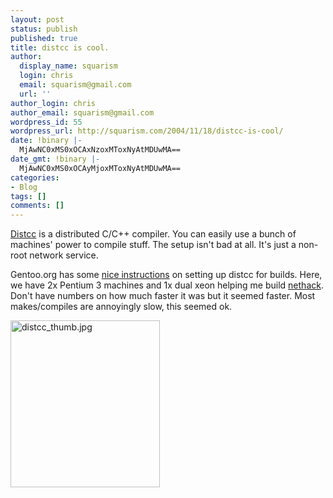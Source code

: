 ```yaml
---
layout: post
status: publish
published: true
title: distcc is cool.
author:
  display_name: squarism
  login: chris
  email: squarism@gmail.com
  url: ''
author_login: chris
author_email: squarism@gmail.com
wordpress_id: 55
wordpress_url: http://squarism.com/2004/11/18/distcc-is-cool/
date: !binary |-
  MjAwNC0xMS0xOCAxNzoxMToxNyAtMDUwMA==
date_gmt: !binary |-
  MjAwNC0xMS0xOCAyMjoxMToxNyAtMDUwMA==
categories:
- Blog
tags: []
comments: []
---
```

<p><a href="http://distcc.samba.org/">Distcc</a> is a distributed C/C++ compiler.  You can easily use a bunch of machines' power to compile stuff.  The setup isn't bad at all.  It's just a non-root network service.</p>
<p>Gentoo.org has some <a href="http://www.gentoo.org/doc/en/distcc.xml">nice instructions</a> on setting up distcc for builds.  Here, we have 2x Pentium 3 machines and 1x dual xeon helping me build <a href="http://www.nethack.org/">nethack</a>.  Don't have numbers on how much faster it was but it seemed faster.  Most makes/compiles are annoyingly slow, this seemed ok.</p>
<p><a href="http://squarism.com/archives/distcc_full.html"><img alt="distcc_thumb.jpg" src="http://squarism.com/wp-content/photos/distcc_thumb.jpg" width="239" height="267" /></a></p>
